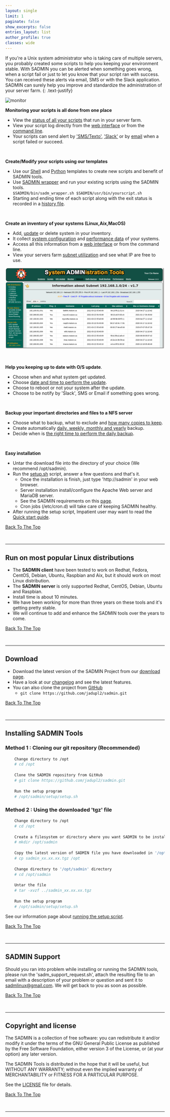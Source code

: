 ```yaml
---
layout: single
limit: 1
paginate: false
show_excerpts: false
entries_layout: list
author_profile: true
classes: wide
---
```


<a name="top_of_page"></a> 

If you're a Unix system administrator who is taking care of multiple servers, you probably 
created some scripts to help you keeping your environment stable. 
With SADMIN you can be alerted when something goes wrong, when a script fail or just to let you 
know that your script ran with success. You can received these alerts via email, SMS or with the
Slack application. 
SADMIN can surely help you improve and standardize the administration of your server farm.
{: .text-justify}

![monitor](https://sadmin.ca/assets/img/index_monitor.png "SADMIN monitor page")

**Monitoring your scripts is all done from one place**
* View the [status of all your scripts](https://sadmin.ca/assets/img/webui/scripts_status.png) that run in your server farm.
* View your script log directly from the [web interface](https://sadmin.ca/assets/img/webui/view_logs.png) or from the [command line](https://sadmin.ca/assets/img/cmdline/cat_log.png).
* Your scripts can send alert by ['SMS/Texto'](https://sadmin.ca/assets/img/sms/textbelt_step10_sms_receive.png), ['Slack'](https://sadmin.ca/assets/img/slack/slack_warning.png) or by [email](https://sadmin.ca/assets/img/mail/sysmon_mail_notification.png)  when a script failed or succeed.


<br>

**Create/Modify your scripts using our templates**  
* Use our [Shell](https://sadmin.ca/_pages/man/sadm-template-sh) and [Python](https://sadmin.ca/_pages/man/sadm-template-py) 
templates to create new scripts and benefit of SADMIN tools.  
* Use [SADMIN wrapper](https://sadmin.ca/_pages/man/sadm-wrapper) and run your existing scripts using the SADMIN tools.  
  `$SADMIN/bin/sadm_wrapper.sh $SADMIN/usr/bin/yourscript.sh`  
* Starting and ending time of each script along with the exit status is recorded in a 
[history file](https://sadmin.ca/assets/img/files/rch_file_format.png). 

<br>

**Create an inventory of your systems (Linux,Aix,MacOS)**
* Add, [update](/assets/img/webui/server_static_info.png) or delete system in your inventory.
* It collect [system configuration](/assets/img/webui/server_information.png) and [performance data](/assets/img/perfo/rrd_update_cpu_graph.png) of your systems.
* Access all this information from a [web interface](/assets/img/webui/main_screen.png) or from the command line.
* View your servers farm [subnet utilization](/assets/img/webui/view_subnet.png) and see what IP are free to use.  

![SubnetInfo](/assets/img/webui/view_subnet.png "SADMIN Subnet Information")

<br>

**Help you keeping up to date with O/S update**.
  * Choose when and what system get updated.
  * Choose [date and time to perform the update](/assets/img/webui/osupdate_screen.png).
  * Choose to reboot or not your system after the update.
  * Choose to be notify by 'Slack', SMS or Email if something goes wrong.

<br>

**Backup your important directories and files to a NFS server**
  * Choose what to backup, what to exclude and [how many copies to keep](/assets/img/backup/backup_options.png).
  * Create automatically [daily, weekly, monthly and yearly](/assets/img/backup/backup_tree.png) backup.
  * Decide when is [the right time to perform the daily backup](/assets/img/backup/backup_screen.png).
  
<br>

**Easy installation**
  * Untar the download file into the directory of your choice (We recommend /opt/sadmin).
  * Run the [setup.sh](_pages/man/sadm-setup-sh) script, answer a few questions and that's it.
    * Once the installation is finish, just type 'http://sadmin' in your web browser.
    * Server installation install/configure the Apache Web server and MariaDB server.
    * See the SADMIN requirements on this [page](/_pages/requirements).
    * Cron jobs (/etc/cron.d) will take care of keeping SADMIN healthy.  
  * After running the setup script, Impatient user may want to read the [Quick start guide](/_pages/quickstart).

[Back To The Top](#top_of_page)

<br>

---

## Run on most popular Linux distributions

* The **SADMIN client** have been tested to work on Redhat, Fedora, CentOS, Debian, Ubuntu, Raspbian and Aix, but it should work on most Linux distribution.
* The **SADMIN server**  is only supported Redhat, CentOS, Debian, Ubuntu and Raspbian. 
* Install time is about 10 minutes.
* We have been working for more than three years on these tools and it's getting pretty stable. 
* We will continue to add and enhance the SADMIN tools over the years to come.  

[Back To The Top](#top_of_page)

<br>

---

## Download

* Download the latest version of the SADMIN Project from our [download page](/_pages/download).
* Have a look at our [changelog](/_pages/changelog) and see the latest features.
* You can also clone the project from [GitHub](https://github.com/jadupl2/sadmin)
    * `git clone https://github.com/jadupl2/sadmin.git`  

[Back To The Top](#top_of_page)


<br>

---

## Installing SADMIN Tools

### Method 1 : Cloning our git repository (Recommended)

```bash
    Change directory to /opt
    # cd /opt

    Clone the SADMIN repository from GitHub
    # git clone https://github.com/jadupl2/sadmin.git  

    Run the setup program
    # /opt/sadmin/setup/setup.sh
```

### Method 2 : Using the downloaded 'tgz' file

```bash
    Change directory to /opt
    # cd /opt

    Create a filesystem or directory where you want SADMIN to be install
    # mkdir /opt/sadmin

    Copy the latest version of SADMIN file you have downloaded in '/opt' directory.
    # cp sadmin_xx.xx.xx.tgz /opt

    Change directory to '/opt/sadmin' directory
    # cd /opt/sadmin

    Untar the file
    # tar -xvzf ../sadmin_xx.xx.xx.tgz

    Run the setup program
    # /opt/sadmin/setup/setup.sh
```

See our information page about [running the setup script](/_pages/man/sadm-setup-sh).

[Back To The Top](#brief-description)

<br>

---

## SADMIN Support
Should you ran into problem while installing or running the SADMIN tools, please run the 'sadm_support_request.sh', attach the resulting file to an email with a description of your
problem or question and sent it to <sadmlinux@gmail.com>.
We will get back to you as soon as possible.

[Back To The Top](#top_of_page)

<br>

---

## Copyright and license
The SADMIN is a collection of free software: you can redistribute it and/or modify it under the terms of the GNU General Public License as published by the Free Software Foundation, either version 3 of the License, or (at your option) any later version. 

The SADMIN Tools is distributed in the hope that it will be useful, but WITHOUT ANY WARRANTY; without even the implied warranty of MERCHANTABILITY or FITNESS FOR A PARTICULAR PURPOSE.  

See the [LICENSE](LICENSE) file for details.

[Back To The Top](#top_of_page)

<br>

---

[1]: https://www.sadmin.ca/img/logo/sadmin_small_logo.png
